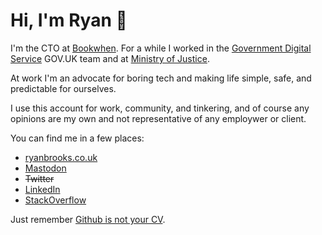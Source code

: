 # Hi, I'm Ryan 👋

I'm the CTO at [Bookwhen](https://bookwhen.com). For a while I worked in the [Government Digital Service](https://github.com/alphagov) GOV.UK team and at [Ministry of Justice](https://mojdigital.blog.gov.uk).

At work I'm an advocate for boring tech and making life simple, safe, and predictable for ourselves.

I use this account for work, community, and tinkering, and of course any opinions are my own and not representative of any employwer or client. 

You can find me in a few places:

- [ryanbrooks.co.uk](https://ryanbrooks.co.uk)
- [Mastodon](https://ruby.social/@spikeheap)
- ~~Twitter~~
- [LinkedIn](https://linkedin.com/in/ryanpbrooks)
- [StackOverflow](stackoverflow.com/users/384693)

Just remember [Github is not your CV](https://blog.jcoglan.com/2013/11/15/why-github-is-not-your-cv/).
